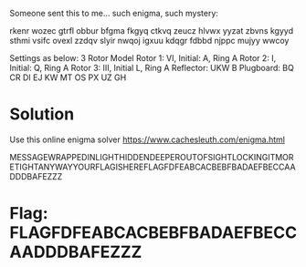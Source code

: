 Someone sent this to me...
such enigma, such mystery:

rkenr wozec gtrfl obbur bfgma fkgyq ctkvq zeucz hlvwx yyzat zbvns kgyyd sthmi vsifc ovexl zzdqv slyir nwqoj igxuu kdqgr fdbbd njppc mujyy wwcoy

Settings as below:
3 Rotor Model
Rotor 1: VI, Initial: A, Ring A
Rotor 2: I, Initial: Q, Ring A
Rotor 3: III, Initial L, Ring A
Reflector: UKW B
Plugboard: BQ CR DI EJ KW MT OS PX UZ GH

# Solution
Use this online enigma solver https://www.cachesleuth.com/enigma.html

MESSAGEWRAPPEDINLIGHTHIDDENDEEPEROUTOFSIGHTLOCKINGITMORETIGHTANYWAYYOURFLAGISHEREFLAGFDFEABCACBEBFBADAEFBECCAADDDBAFEZZZ

# Flag: FLAGFDFEABCACBEBFBADAEFBECCAADDDBAFEZZZ